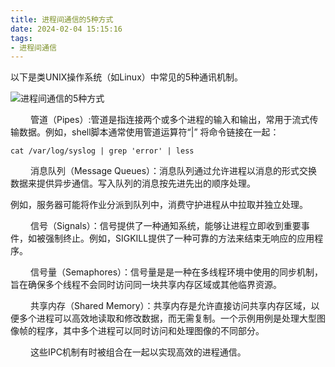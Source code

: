 ```yaml
---
title: 进程间通信的5种方式
date: 2024-02-04 15:15:16
tags:
- 进程间通信
---
```



以下是类UNIX操作系统（如Linux）中常见的5种通讯机制。

![进程间通信的5种方式](/pic/基本功/操作系统/进程间通信的5种方式/进程间通信的5种方式.jpeg)

&ensp;&ensp;&ensp;&ensp; 管道（Pipes）:管道是指连接两个或多个进程的输入和输出，常用于流式传输数据。例如，shell脚本通常使用管道运算符“|” 将命令链接在一起：

```shell
cat /var/log/syslog | grep 'error' | less
```

&ensp;&ensp;&ensp;&ensp; 消息队列（Message Queues）：消息队列通过允许进程以消息的形式交换数据来提供异步通信。写入队列的消息按先进先出的顺序处理。

例如，服务器可能将作业分派到队列中，消费守护进程从中拉取并独立处理。

&ensp;&ensp;&ensp;&ensp; 信号（Signals）：信号提供了一种通知系统，能够让进程立即收到重要事件，如被强制终止。例如，SIGKILL提供了一种可靠的方法来结束无响应的应用程序。

&ensp;&ensp;&ensp;&ensp; 信号量（Semaphores）：信号量是是一种在多线程环境中使用的同步机制，旨在确保多个线程不会同时访问同一块共享内存区域或其他临界资源。

&ensp;&ensp;&ensp;&ensp; 共享内存（Shared Memory）：共享内存是允许直接访问共享内存区域，以便多个进程可以高效地读取和修改数据，而无需复制。一个示例用例是处理大型图像帧的程序，其中多个进程可以同时访问和处理图像的不同部分。

&ensp;&ensp;&ensp;&ensp; 这些IPC机制有时被组合在一起以实现高效的进程通信。
